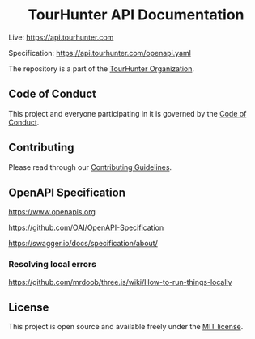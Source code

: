 <h1 align="center">TourHunter API Documentation</h1>

Live: https://api.tourhunter.com

Specification: https://api.tourhunter.com/openapi.yaml

The repository is a part of the [TourHunter Organization](https://github.com/tourhunter-com).

## Code of Conduct

This project and everyone participating in it is governed by the [Code of Conduct](CODE_OF_CONDUCT.md).

## Contributing

Please read through our [Contributing Guidelines](CONTRIBUTING.md).

## OpenAPI Specification

https://www.openapis.org

https://github.com/OAI/OpenAPI-Specification

https://swagger.io/docs/specification/about/

### Resolving local errors

https://github.com/mrdoob/three.js/wiki/How-to-run-things-locally

## License

This project is open source and available freely under the [MIT license](LICENSE.md).
